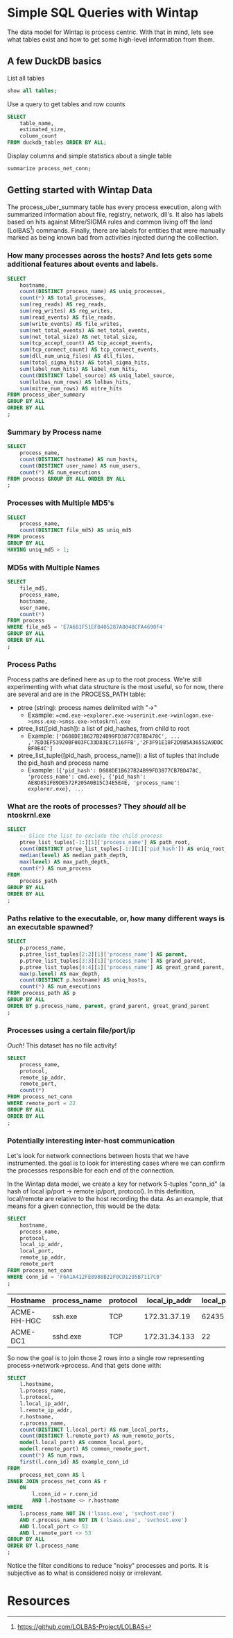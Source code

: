 # Simple SQL Queries with Wintap

The data model for Wintap is process centric. With that in mind, lets see what tables exist and how to get some high-level information from them.

## A few DuckDB basics
List all tables
```sql
show all tables;
```

Use a query to get tables and row counts
```sql
SELECT
    table_name,
    estimated_size,
    column_count
FROM duckdb_tables ORDER BY ALL;
```

Display columns and simple statistics about a single table
```sql
summarize process_net_conn;
```

## Getting started with Wintap Data
The process_uber_summary table has every process execution, along with summarized information about file, registry, network, dll's. It also has labels based on hits against Mitre/SIGMA rules and common living off the land (LolBAS[^1]) commands. Finally, there are labels for entities that were manually marked as being known bad from activities injected during the colllection.


### How many processes across the hosts? And lets gets some additional features about events and labels.
```sql
SELECT
    hostname,
    count(DISTINCT process_name) AS uniq_processes,
    count(*) AS total_processes,
    sum(reg_reads) AS reg_reads,
    sum(reg_writes) AS reg_writes,
    sum(read_events) AS file_reads,
    sum(write_events) AS file_writes,
    sum(net_total_events) AS net_total_events,
    sum(net_total_size) AS net_total_size,
    sum(tcp_accept_count) AS tcp_accept_events,
    sum(tcp_connect_count) AS tcp_connect_events,
    sum(dll_num_uniq_files) AS dll_files,
    sum(total_sigma_hits) AS total_sigma_hits,
    sum(label_num_hits) AS label_num_hits,
    count(DISTINCT label_source) AS uniq_label_source,
    sum(lolbas_num_rows) AS lolbas_hits,
    sum(mitre_num_rows) AS mitre_hits
FROM process_uber_summary
GROUP BY ALL
ORDER BY ALL
;
```

### Summary by Process name
```sql
SELECT
    process_name,
    count(DISTINCT hostname) AS num_hosts,
    count(DISTINCT user_name) AS num_users,
    count(*) AS num_executions
FROM process GROUP BY ALL ORDER BY ALL
;
```

### Processes with Multiple MD5's
```sql
SELECT
    process_name,
    count(DISTINCT file_md5) AS uniq_md5
FROM process
GROUP BY ALL
HAVING uniq_md5 > 1;
```

### MD5s with Multiple Names
```sql
SELECT
    file_md5,
    process_name,
    hostname,
    user_name,
    count(*)
FROM process
WHERE file_md5 = 'E7A6B1F51EFB405287A8048CFA4690F4'
GROUP BY ALL
ORDER BY ALL
;
```


### Process Paths
Process paths are defined here as up to the root process. We're still experimenting with what data structure is the most useful, so for now, there are several and are in the PROCESS_PATH table:

* ptree (string): process names delimited with "->"
    * Example: ```=cmd.exe->explorer.exe->userinit.exe->winlogon.exe->smss.exe->smss.exe->ntoskrnl.exe```
* ptree_list([pid_hash]): a list of pid_hashes, from child to root
    * Example: ```['D608DE1B627B24B99FD3877CB7BD478C', ... ,'7ED3EF53920BF003FC33D83EC7116FFB','2F3F91E18F2D9B5A36552A9DDCBF0E4C']```
* ptree_list_tuple([pid_hash, process_name]): a list of tuples that include the pid_hash and process name
    * Example: ```[{'pid_hash': D608DE1B627B24B99FD3877CB7BD478C, 'process_name': cmd.exe}, {'pid_hash': AE8D851F89DE572F205A0B15C34E5E4E, 'process_name': explorer.exe}, ...```


### What are the roots of processes? They *should* all be ntoskrnl.exe
```sql
SELECT
    -- Slice the list to exclude the child process
    ptree_list_tuples[-1:][1]['process_name'] AS path_root,
    count(DISTINCT ptree_list_tuples[-1:][1]['pid_hash']) AS uniq_root_pid_hash,
    median(level) AS median_path_depth,
    max(level) AS max_path_depth,
    count(*) AS num_process
FROM
    process_path
GROUP BY ALL
ORDER BY ALL
;
```

### Paths relative to the executable, or, how many different ways is an executable spawned?
```sql
SELECT
    p.process_name,
    p.ptree_list_tuples[2:2][1]['process_name'] AS parent,
    p.ptree_list_tuples[3:3][1]['process_name'] AS grand_parent,
    p.ptree_list_tuples[4:4][1]['process_name'] AS great_grand_parent,
    max(p.level) AS max_depth,
    count(DISTINCT p.hostname) AS uniq_hosts,
    count(*) AS num_executions
FROM process_path AS p
GROUP BY ALL
ORDER BY p.process_name, parent, grand_parent, great_grand_parent
;
```

### Processes using a certain file/port/ip

_Ouch!_ This dataset has no file activity!
```sql
SELECT
    process_name,
    protocol,
    remote_ip_addr,
    remote_port,
    count(*)
FROM process_net_conn
WHERE remote_port = 22
GROUP BY ALL
ORDER BY ALL
;
```

### Potentially interesting inter-host communication
Let's look for network connections between hosts that we have instrumented. the goal is to look for interesting cases where we can confirm the processes responsible for each end of the connection.

In the Wintap data model, we create a key for network 5-tuples "conn_id" (a hash of local ip/port -> remote ip/port, protocol). In this definition, local/remote are relative to the host recording the data. As an example, that means for a given connection, this would be the data:

```sql
SELECT
    hostname,
    process_name,
    protocol,
    local_ip_addr,
    local_port,
    remote_ip_addr,
    remote_port
FROM process_net_conn
WHERE conn_id = 'F6A1A412FE8988B22F0CD1295B7117C0'
;
```

|Hostname|process_name|protocol|local_ip_addr|local_port|remote_ip_addr|remote_port|
|--------|------------|--------|-------------|----------|--------------|-----------|
|ACME-HH-HGC|ssh.exe|TCP|172.31.37.19|62435|172.31.34.133|22|
|ACME-DC1|sshd.exe|TCP|172.31.34.133|22|172.31.37.19|62435|

So now the goal is to join those 2 rows into a single row representing process->network->process. And that gets done with:
```sql
SELECT
    l.hostname,
    l.process_name,
    l.protocol,
    l.local_ip_addr,
    l.remote_ip_addr,
    r.hostname,
    r.process_name,
    count(DISTINCT l.local_port) AS num_local_ports,
    count(DISTINCT l.remote_port) AS num_remote_ports,
    mode(l.local_port) AS common_local_port,
    mode(l.remote_port) AS common_remote_port,
    count(*) AS num_rows,
    first(l.conn_id) AS example_conn_id
FROM
    process_net_conn AS l
INNER JOIN process_net_conn AS r
    ON
        l.conn_id = r.conn_id
        AND l.hostname <> r.hostname
WHERE
    l.process_name NOT IN ('lsass.exe', 'svchost.exe')
    AND r.process_name NOT IN ('lsass.exe', 'svchost.exe')
    AND l.local_port <> 53
    AND l.remote_port <> 53
GROUP BY ALL
ORDER BY l.process_name
;
```

Notice the filter conditions to reduce "noisy" processes and ports. It is subjective as to what is considered noisy or irrelevant.

# Resources
[^1]: https://github.com/LOLBAS-Project/LOLBAS
